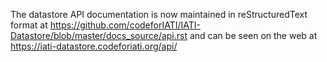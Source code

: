 The datastore API documentation is now maintained in reStructuredText format at https://github.com/codeforIATI/IATI-Datastore/blob/master/docs_source/api.rst and can be seen on the web at https://iati-datastore.codeforiati.org/api/
